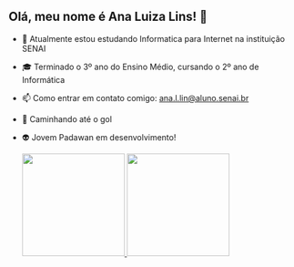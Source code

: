 ## Olá, meu nome é Ana Luiza Lins! 👋

- 🔭 Atualmente estou estudando Informatica para Internet na instituição SENAI
- 🎓 Terminado o 3º ano do Ensino Médio, cursando o 2º ano de Informática
- 📫 Como entrar em contato comigo: ana.l.lin@aluno.senai.br 
- 🥅 Caminhando até o gol
- 👽 Jovem Padawan em desenvolvimento!

  <div>
  <a href="https://github.com/AnaLuizaLins">
    <img height="180em" src="https://github-readme-stats.vercel.app/api?username=AnaLuizaLins&show_icons=true&theme=dracula&include_all_commits=true&count_private=true"/>
    <img height="180em" src="https://github-readme-stats.vercel.app/api/top-langs/?username=AnaLuizaLins&layout=compact&langs_count=16&theme=dracula"/>
  </a>
</div>

